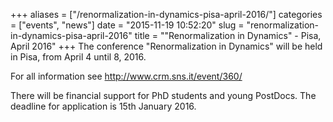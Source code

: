 +++
aliases = ["/renormalization-in-dynamics-pisa-april-2016/"]
categories = ["events", "news"]
date = "2015-11-19 10:52:20"
slug = "renormalization-in-dynamics-pisa-april-2016"
title = "\"Renormalization in Dynamics\" - Pisa, April 2016"
+++
The conference "Renormalization in Dynamics" will be held in Pisa, from
April 4 until 8, 2016.

For all information see <http://www.crm.sns.it/event/360/>

There will be financial support for PhD students and young PostDocs. The
deadline for application is 15th January 2016.
